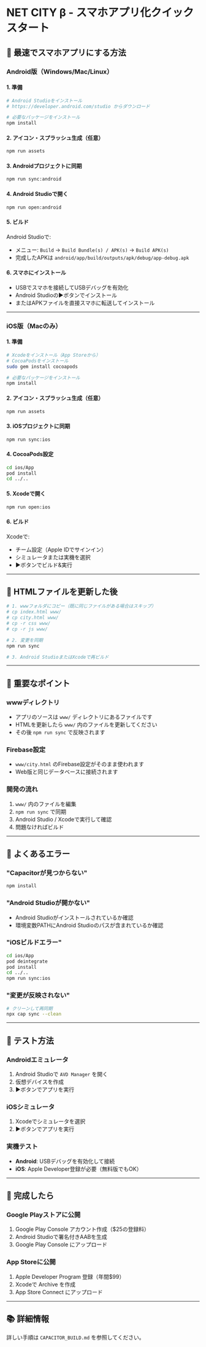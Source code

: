 # NET CITY β - スマホアプリ化クイックスタート

## 🚀 最速でスマホアプリにする方法

### Android版（Windows/Mac/Linux）

#### 1. 準備
```bash
# Android Studioをインストール
# https://developer.android.com/studio からダウンロード

# 必要なパッケージをインストール
npm install
```

#### 2. アイコン・スプラッシュ生成（任意）
```bash
npm run assets
```

#### 3. Androidプロジェクトに同期
```bash
npm run sync:android
```

#### 4. Android Studioで開く
```bash
npm run open:android
```

#### 5. ビルド
Android Studioで:
- メニュー: `Build` → `Build Bundle(s) / APK(s)` → `Build APK(s)`
- 完成したAPKは `android/app/build/outputs/apk/debug/app-debug.apk`

#### 6. スマホにインストール
- USBでスマホを接続してUSBデバッグを有効化
- Android Studioの▶ボタンでインストール
- またはAPKファイルを直接スマホに転送してインストール

---

### iOS版（Macのみ）

#### 1. 準備
```bash
# Xcodeをインストール（App Storeから）
# CocoaPodsをインストール
sudo gem install cocoapods

# 必要なパッケージをインストール
npm install
```

#### 2. アイコン・スプラッシュ生成（任意）
```bash
npm run assets
```

#### 3. iOSプロジェクトに同期
```bash
npm run sync:ios
```

#### 4. CocoaPods設定
```bash
cd ios/App
pod install
cd ../..
```

#### 5. Xcodeで開く
```bash
npm run open:ios
```

#### 6. ビルド
Xcodeで:
- チーム設定（Apple IDでサインイン）
- シミュレータまたは実機を選択
- ▶ボタンでビルド&実行

---

## 📝 HTMLファイルを更新した後

```bash
# 1. wwwフォルダにコピー（既に同じファイルがある場合はスキップ）
# cp index.html www/
# cp city.html www/
# cp -r css www/
# cp -r js www/

# 2. 変更を同期
npm run sync

# 3. Android StudioまたはXcodeで再ビルド
```

---

## 🎯 重要なポイント

### wwwディレクトリ
- アプリのソースは `www/` ディレクトリにあるファイルです
- HTMLを更新したら `www/` 内のファイルを更新してください
- その後 `npm run sync` で反映されます

### Firebase設定
- `www/city.html` のFirebase設定がそのまま使われます
- Web版と同じデータベースに接続されます

### 開発の流れ
1. `www/` 内のファイルを編集
2. `npm run sync` で同期
3. Android Studio / Xcodeで実行して確認
4. 問題なければビルド

---

## 🐛 よくあるエラー

### "Capacitorが見つからない"
```bash
npm install
```

### "Android Studioが開かない"
- Android Studioがインストールされているか確認
- 環境変数PATHにAndroid Studioのパスが含まれているか確認

### "iOSビルドエラー"
```bash
cd ios/App
pod deintegrate
pod install
cd ../..
npm run sync:ios
```

### "変更が反映されない"
```bash
# クリーンして再同期
npx cap sync --clean
```

---

## 📱 テスト方法

### Androidエミュレータ
1. Android Studioで `AVD Manager` を開く
2. 仮想デバイスを作成
3. ▶ボタンでアプリを実行

### iOSシミュレータ
1. Xcodeでシミュレータを選択
2. ▶ボタンでアプリを実行

### 実機テスト
- **Android**: USBデバッグを有効化して接続
- **iOS**: Apple Developer登録が必要（無料版でもOK）

---

## 🎉 完成したら

### Google Playストアに公開
1. Google Play Console アカウント作成（$25の登録料）
2. Android Studioで署名付きAABを生成
3. Google Play Console にアップロード

### App Storeに公開
1. Apple Developer Program 登録（年間$99）
2. Xcodeで Archive を作成
3. App Store Connect にアップロード

---

## 📚 詳細情報
詳しい手順は `CAPACITOR_BUILD.md` を参照してください。
